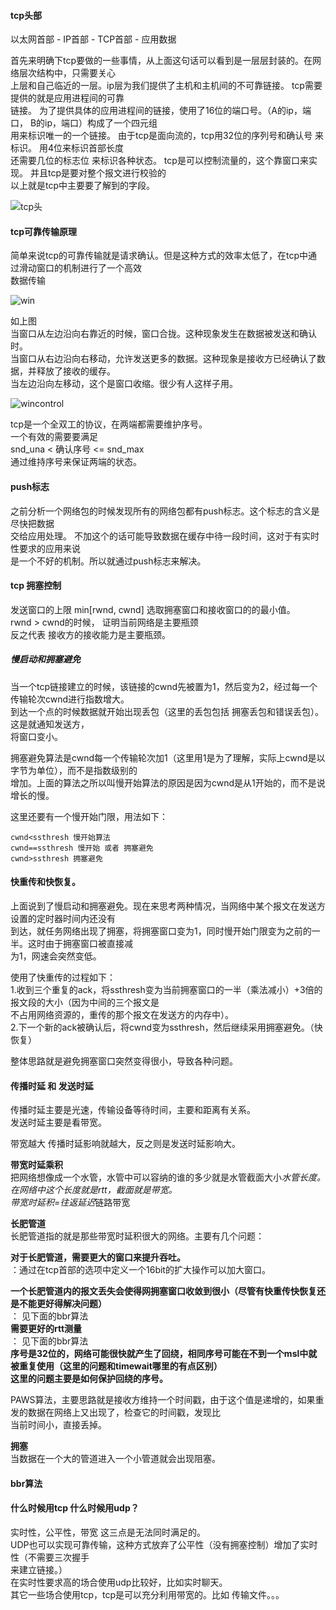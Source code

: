 #### tcp头部  

以太网首部 - IP首部 - TCP首部 - 应用数据

首先来明确下tcp要做的一些事情，从上面这句话可以看到是一层层封装的。在网络层次结构中，只需要关心  
上层和自己临近的一层。ip层为我们提供了主机和主机间的不可靠链接。 tcp需要提供的就是应用进程间的可靠  
链接。 为了提供具体的应用进程间的链接，使用了16位的端口号。（A的ip，端口， B的ip，端口）构成了一个四元组  
用来标识唯一的一个链接。 由于tcp是面向流的，tcp用32位的序列号和确认号 来标识。 用4位来标识首部长度  
还需要几位的标志位 来标识各种状态。 tcp是可以控制流量的，这个靠窗口来实现。 并且tcp是要对整个报文进行校验的  
以上就是tcp中主要要了解到的字段。 

![tcp头](http://pyblog-10073407.image.myqcloud.com/postimage1511277046)

#### tcp可靠传输原理  
简单来说tcp的可靠传输就是请求确认。但是这种方式的效率太低了，在tcp中通过滑动窗口的机制进行了一个高效  
数据传输

![win](http://pyblog-10073407.image.myqcloud.com/postimage1511616411?imageView2/0/w/450/h/400)  

如上图  
当窗口从左边沿向右靠近的时候，窗口合拢。这种现象发生在数据被发送和确认时。  
当窗口从右边沿向右移动，允许发送更多的数据。这种现象是接收方已经确认了数据，并释放了接收的缓存。  
当左边沿向左移动，这个是窗口收缩。很少有人这样子用。    

![wincontrol](http://pyblog-10073407.image.myqcloud.com/postimage1512484879?imageView2/0/w/450/h/400)  

tcp是一个全双工的协议，在两端都需要维护序号。  
一个有效的需要要满足  
snd_una < 确认序号 <= snd_max    
通过维持序号来保证两端的状态。  

#### push标志  
之前分析一个网络包的时候发现所有的网络包都有push标志。这个标志的含义是尽快把数据  
交给应用处理。 不加这个的话可能导致数据在缓存中待一段时间，这对于有实时性要求的应用来说  
是一个不好的机制。所以就通过push标志来解决。
  
#### tcp 拥塞控制  

发送窗口的上限 min[rwnd, cwnd] 选取拥塞窗口和接收窗口的的最小值。  
rwnd > cwnd的时候， 证明当前网络是主要瓶颈  
反之代表 接收方的接收能力是主要瓶颈。  

##### 慢启动和拥塞避免

当一个tcp链接建立的时候，该链接的cwnd先被置为1，然后变为2，经过每一个传输轮次cwnd进行指数增大。  
到达一个点的时候数据就开始出现丢包（这里的丢包包括 拥塞丢包和错误丢包）。 这是就通知发送方，  
将窗口变小。  

拥塞避免算法是cwnd每一个传输轮次加1（这里用1是为了理解，实际上cwnd是以字节为单位），而不是指数级别的  
增加。上面的算法之所以叫慢开始算法的原因是因为cwnd是从1开始的，而不是说增长的慢。  


这里还要有一个慢开始门限，用法如下：  
    
    cwnd<ssthresh 慢开始算法  
    cwnd==ssthresh 慢开始 或者 拥塞避免
    cwnd>ssthresh 拥塞避免

#### 快重传和快恢复。  

上面说到了慢启动和拥塞避免。现在来思考两种情况，当网络中某个报文在发送方设置的定时器时间内还没有  
到达，就任务网络出现了拥塞，将拥塞窗口变为1，同时慢开始门限变为之前的一半。这时由于拥塞窗口被直接减  
为1，网速会突然变低。  

使用了快重传的过程如下：  
1.收到三个重复的ack，将ssthresh变为当前拥塞窗口的一半（乘法减小）+3倍的报文段的大小（因为中间的三个报文是  
不占用网络资源的，重传的那个报文在发送方的内存中）。    
2.下一个新的ack被确认后，将cwnd变为ssthresh，然后继续采用拥塞避免。（快恢复）  

整体思路就是避免拥塞窗口突然变得很小，导致各种问题。  




#### 传播时延 和 发送时延  

传播时延主要是光速，传输设备等待时间，主要和距离有关系。  
发送时延主要是看带宽。  

带宽越大 传播时延影响就越大，反之则是发送时延影响大。  

**带宽时延乘积**  
把网络想像成一个水管，水管中可以容纳的谁的多少就是水管截面大小*水管长度。  
在网络中这个长度就是rtt，截面就是带宽。  
带宽时延积=往返延迟*链路带宽  

**长肥管道**  
长肥管道指的就是那些带宽时延积很大的网络。主要有几个问题：  

  **对于长肥管道，需要更大的窗口来提升吞吐。**  
  ：通过在tcp首部的选项中定义一个16bit的扩大操作可以加大窗口。  
    
  **一个长肥管道内的报文丢失会使得网拥塞窗口收敛到很小（尽管有快重传快恢复还是不能更好得解决问题）**  
  ： 见下面的bbr算法  
  **需要更好的rtt测量**  
   ： 见下面的bbr算法  
  **序号是32位的，网络可能很快就产生了回绕，相同序号可能在不到一个msl中就被重复使用（这里的问题和timewait哪里的有点区别）  
  这里的问题主要是如何保护回绕的序号。**
  
  PAWS算法，主要思路就是接收方维持一个时间戳，由于这个值是递增的，如果重发的数据在网络上又出现了，检查它的时间戳，发现比  
  当前时间小，直接丢掉。
  

**拥塞**  
当数据在一个大的管道进入一个小管道就会出现阻塞。


#### bbr算法










#### 什么时候用tcp 什么时候用udp？  

实时性，公平性，带宽 这三点是无法同时满足的。  
UDP也可以实现可靠传输，这种方式放弃了公平性（没有拥塞控制）增加了实时性（不需要三次握手  
来建立链接。）  
在实时性要求高的场合使用udp比较好，比如实时聊天。  
其它一些场合使用tcp，tcp是可以充分利用带宽的。比如 传输文件。。。